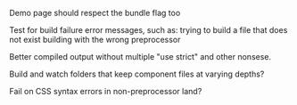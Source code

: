 Demo page should respect the bundle flag too

Test for build failure error messages, such as:
  trying to build a file that does not exist
  building with the wrong preprocessor

Better compiled output without multiple "use strict" and other nonsese.

Build and watch folders that keep component files at varying depths?

Fail on CSS syntax errors in non-preprocessor land?
